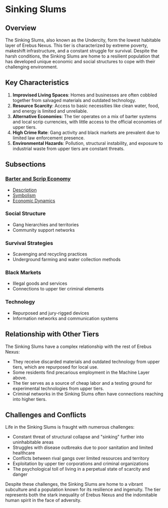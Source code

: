 # Sinking Slums

## Overview

The Sinking Slums, also known as the Undercity, form the lowest habitable layer of Erebus Nexus. This tier is characterized by extreme poverty, makeshift infrastructure, and a constant struggle for survival. Despite the harsh conditions, the Sinking Slums are home to a resilient population that has developed unique economic and social structures to cope with their challenging environment.

## Key Characteristics

1. **Improvised Living Spaces**: Homes and businesses are often cobbled together from salvaged materials and outdated technology.
2. **Resource Scarcity**: Access to basic necessities like clean water, food, and energy is limited and unreliable.
3. **Alternative Economies**: The tier operates on a mix of barter systems and local scrip currencies, with little access to the official economies of upper tiers.
4. **High Crime Rate**: Gang activity and black markets are prevalent due to limited law enforcement presence.
5. **Environmental Hazards**: Pollution, structural instability, and exposure to industrial waste from upper tiers are constant threats.

## Subsections

### [Barter and Scrip Economy](./barter_scrip_economy)
- [Description](./barter_scrip_economy/description.md)
- [Symbolism](./barter_scrip_economy/symbolism.md)
- [Economic Dynamics](./barter_scrip_economy/economic_dynamics.md)

### Social Structure
- Gang hierarchies and territories
- Community support networks

### Survival Strategies
- Scavenging and recycling practices
- Underground farming and water collection methods

### Black Markets
- Illegal goods and services
- Connections to upper tier criminal elements

### Technology
- Repurposed and jury-rigged devices
- Information networks and communication systems

## Relationship with Other Tiers

The Sinking Slums have a complex relationship with the rest of Erebus Nexus:

- They receive discarded materials and outdated technology from upper tiers, which are repurposed for local use.
- Some residents find precarious employment in the Machine Layer above.
- The tier serves as a source of cheap labor and a testing ground for experimental technologies from upper tiers.
- Criminal networks in the Sinking Slums often have connections reaching into higher tiers.

## Challenges and Conflicts

Life in the Sinking Slums is fraught with numerous challenges:

- Constant threat of structural collapse and "sinking" further into uninhabitable areas
- Struggles with disease outbreaks due to poor sanitation and limited healthcare
- Conflicts between rival gangs over limited resources and territory
- Exploitation by upper tier corporations and criminal organizations
- The psychological toll of living in a perpetual state of scarcity and danger

Despite these challenges, the Sinking Slums are home to a vibrant subculture and a population known for its resilience and ingenuity. The tier represents both the stark inequality of Erebus Nexus and the indomitable human spirit in the face of adversity.